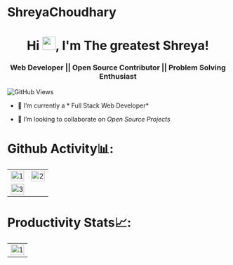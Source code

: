 # ShreyaChoudhary
<h1 align="center"> Hi <img src="https://emojis.slackmojis.com/emojis/images/1531849430/4246/blob-sunglasses.gif?1531849430" width="30"/>, I'm  The greatest Shreya!</h1>
<h3 align="center">Web Developer || Open Source Contributor || Problem Solving Enthusiast</h3>

![GitHub Views](https://komarev.com/ghpvc/?username=shrutigossain&color=0e75b6)


- 🌱 I’m currently a  * Full Stack Web Developer*

- 👯 I’m looking to collaborate on *Open Source Projects*


# Github Activity📊:

<table>
  <tr>
    <td><img src="https://github-readme-stats.vercel.app/api?username=shreyaChoudhary20&theme=radical&show_icons=true"  display=block width=100% height=auto  alt="1" ></td>
    <td><img src="https://github-readme-stats.vercel.app/api/top-langs/?username=shreyaChoudhary20&theme=radical&layout=compact&hide=Jupyter%20Notebook"  display=block width=100% height=auto  alt="2" ></td>
   </tr> 
   <tr>
      <td><img src="https://github-readme-streak-stats.herokuapp.com/?user=shreyaChoudhary&theme=tokyonight"  display=block width=100% height=auto alt="3" ></td>
     
  
</table>


# Productivity Stats📈:
<table>
  <tr>
    <td><img src="https://github-profile-summary-cards.vercel.app/api/cards/profile-details?username=shreyaChoudhary20&theme=monokai"  display=block width=100% height=auto  alt="1" ></td>
   </tr> 
   
  </tr>
</table>

<br>

